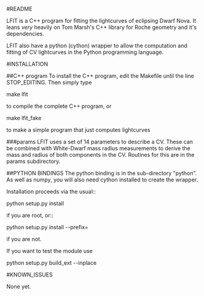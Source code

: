 #README

LFIT is a C++ program for fitting the lightcurves of eclipsing Dwarf
Nova. It leans *very* heavily on Tom Marsh's C++ library for Roche
geometry and it's dependencies.

LFIT also have a python (cython) wrapper to allow the computation and
fitting of CV lightcurves in the Python programming language.

#INSTALLATION 

##C++ program
To install the C++ program, edit the Makefile until the line
STOP_EDITING. Then simply type

 make lfit

to compile the complete C++ program, or

 make lfit_fake

to make a simple program that just computes lightcurves

###params
LFIT uses a set of 14 parameters to describe a CV. These can be combined
with White-Dwarf mass radius measurements to derive the mass and radius
of both components in the CV. Routines for this are in the params subdirectory.

##PYTHON BINDINGS
The python binding is in the sub-directory "python". As well as numpy,
you will also need cython installed to create the wrapper.

Installation proceeds via the usual::

 python setup.py install

if you are root, or::

 python setup.py install --prefix=<install dir>

if you are not.

If you want to test the module use

 python setup.py build_ext --inplace


#KNOWN_ISSUES

None yet.



